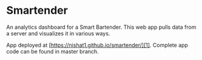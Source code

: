 # Smartender

An analytics dashboard for a Smart Bartender. This web app pulls data from a server and visualizes it in various ways.

App deployed at [https://nishat1.github.io/smartender/][1].
Complete app code can be found in master branch.

[1]: https://nishat1.github.io/smartender/ "nishat1.github.io/smartender"
